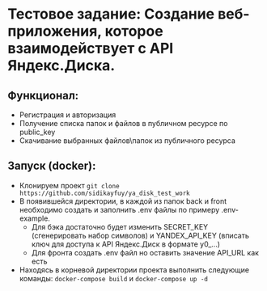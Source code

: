 # Тестовое задание: Создание веб-приложения, которое взаимодействует с API Яндекс.Диска.

## Функционал:
- Регистрация и авторизация
- Получение списка папок и файлов в публичном ресурсе по public_key
- Скачивание выбранных файлов\папок из публичного ресурса

## Запуск (docker):
- Клонируем проект
```git clone https://github.com/sidikayfuy/ya_disk_test_work```
- В появившейся директории, в каждой из папок back и front необходимо создать и заполнить .env файлы по примеру .env-example.
  - Для бэка достаточно будет изменить SECRET_KEY (сгенерировать набор символов) и YANDEX_API_KEY (вписать ключ для доступа к API Яндекс.Диск в формате y0_...)
  - Для фронта создать .env файл но оставить значение API_URL как есть
- Находясь в корневой директории проекта выполнить следующие команды:
```docker-compose build``` и
```docker-compose up -d```
